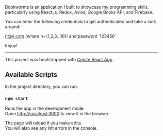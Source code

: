 Bookworms is an application I built to showcase my programming skills, particularly using React.js, Redux, Axios, Google Books API, and Firebase.

You can enter the following credentials to get authenticated and take a look around:

n@n.com (where n={1,2,3...10}) and password '123456'

Enjoy!




--------

This project was bootstrapped with [Create React App](https://github.com/facebook/create-react-app).

## Available Scripts

In the project directory, you can run:

### `npm start`

Runs the app in the development mode.<br />
Open [http://localhost:3000](http://localhost:3000) to view it in the browser.

The page will reload if you make edits.<br />
You will also see any lint errors in the console.